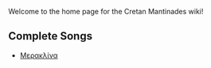 Welcome to the home page for the Cretan Mantinades wiki!

## Complete Songs

- [Μερακλίνα](Μερακλίνα)